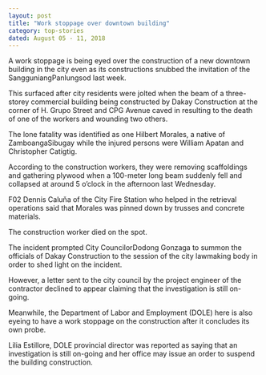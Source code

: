 ```yaml
---
layout: post
title: "Work stoppage over downtown building"
category: top-stories
dated: August 05 - 11, 2018
---
```


A work stoppage is being eyed over the construction of a new downtown building in the city even as its constructions snubbed the invitation of the SangguniangPanlungsod last week.

This surfaced after city residents were jolted when the beam of a three-storey commercial building being constructed by Dakay Construction at the corner of H. Grupo Street and CPG Avenue caved in resulting to the death of one of the workers and wounding two others.

The lone fatality was identified as one Hilbert Morales, a native of ZamboangaSibugay while the injured persons were William Apatan and Christopher Catigtig.

According to the construction workers, they were removing scaffoldings and gathering plywood when a 100-meter long beam suddenly fell and collapsed at around 5 o’clock in the afternoon last Wednesday.

F02 Dennis Caluňa of the City Fire Station who helped in the retrieval operations said that Morales was pinned down by trusses and concrete materials.

The construction worker died on the spot.

The incident prompted City CouncilorDodong Gonzaga to summon the officials of Dakay Construction to the session of the city lawmaking body in order to shed light on the incident.

However, a letter sent to the city council by the project engineer of the contractor declined to appear claiming that the investigation is still on-going.

Meanwhile, the Department of Labor and Employment (DOLE) here is also eyeing to have a work stoppage on the construction after it concludes its own probe.

Lilia Estillore, DOLE provincial director was reported as saying that an investigation is still on-going and her office may issue an order to suspend the building construction. 